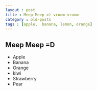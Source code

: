 ```yaml
---
layout : post
title : Meep Meep =) vroom vroom
category : old-posts
tags : [apple,  banana, lemon, orange]
---
```


## Meep Meep =D

- Apple
- Banana
- Orange
- kiwi
- Strawberry
- Pear